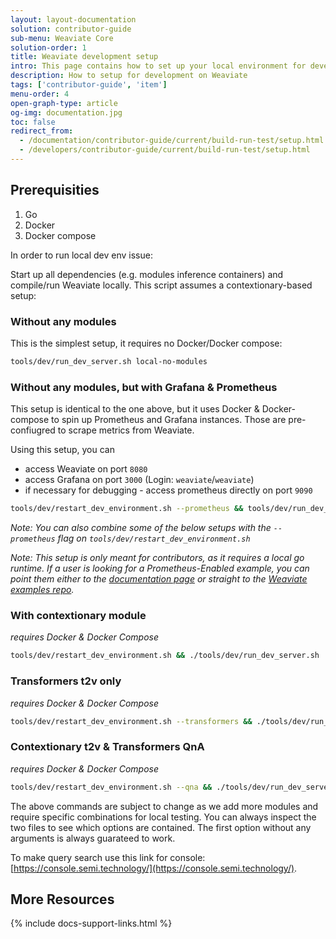```yaml
---
layout: layout-documentation
solution: contributor-guide
sub-menu: Weaviate Core
solution-order: 1
title: Weaviate development setup
intro: This page contains how to set up your local environment for development on Weaviate.
description: How to setup for development on Weaviate
tags: ['contributor-guide', 'item']
menu-order: 4
open-graph-type: article
og-img: documentation.jpg
toc: false
redirect_from:
  - /documentation/contributor-guide/current/build-run-test/setup.html
  - /developers/contributor-guide/current/build-run-test/setup.html
---
```


## Prerequisities

1. Go
2. Docker
3. Docker compose

In order to run local dev env issue:

Start up all dependencies (e.g. modules inference containers) and compile/run
Weaviate locally. This script assumes a contextionary-based setup:

### Without any modules
This is the simplest setup, it requires no Docker/Docker compose:

```bash
tools/dev/run_dev_server.sh local-no-modules
```

### Without any modules, but with Grafana & Prometheus
This setup is identical to the one above, but it uses Docker & Docker-compose to spin up Prometheus and Grafana instances. Those are pre-confiugred to scrape metrics from Weaviate. 

Using this setup, you can 
- access Weaviate on port `8080`
- access Grafana on port `3000` (Login: `weaviate`/`weaviate`)
- if necessary for debugging -  access prometheus directly on port `9090`

```bash
tools/dev/restart_dev_environment.sh --prometheus && tools/dev/run_dev_server.sh local-no-modules
```

*Note: You can also combine some of the below setups with the `--prometheus` flag on `tools/dev/restart_dev_environment.sh`*

*Note: This setup is only meant for contributors, as it requires a local go runtime. If a user is looking for a Prometheus-Enabled example, you can point them either to the [documentation page](/developers/weaviate/current/more-resources/monitoring.html) or straight to the [Weaviate examples repo](https://github.com/semi-technologies/weaviate-examples/tree/main/monitoring-prometheus-grafana).*

### With contextionary module
*requires Docker & Docker Compose*

```bash
tools/dev/restart_dev_environment.sh && ./tools/dev/run_dev_server.sh
```

### Transformers t2v only
*requires Docker & Docker Compose*

```bash
tools/dev/restart_dev_environment.sh --transformers && ./tools/dev/run_dev_server.sh local-transformers
```

### Contextionary t2v & Transformers QnA
*requires Docker & Docker Compose*

```bash
tools/dev/restart_dev_environment.sh --qna && ./tools/dev/run_dev_server.sh local-qna
```

The above commands are subject to change as we add more modules and require
specific combinations for local testing. You can always inspect the two files
to see which options are contained. The first option without any arguments is
always guarateed to work.


To make query search use this link for console:
[https://console.semi.technology/](https://console.semi.technology/).


## More Resources

{% include docs-support-links.html %}
